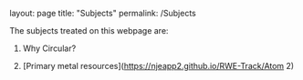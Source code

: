 layout: page
title: "Subjects"
permalink: /Subjects

The subjects treated on this webpage are:

 1. Why Circular?
 
 2. [Primary metal resources](https://njeapp2.github.io/RWE-Track/Atom 2)
    


